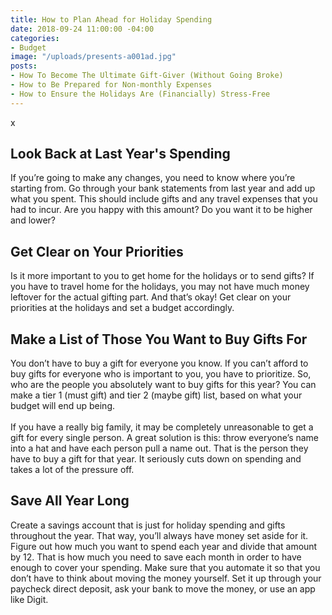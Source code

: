 ```yaml
---
title: How to Plan Ahead for Holiday Spending
date: 2018-09-24 11:00:00 -04:00
categories:
- Budget
image: "/uploads/presents-a001ad.jpg"
posts:
- How To Become The Ultimate Gift-Giver (Without Going Broke)
- How to Be Prepared for Non-monthly Expenses
- How to Ensure the Holidays Are (Financially) Stress-Free
---
```


x

## Look Back at Last Year's Spending

If you’re going to make any changes, you need to know where you’re starting from. Go through your bank statements from last year and add up what you spent. This should include gifts and any travel expenses that you had to incur. Are you happy with this amount? Do you want it to be higher and lower?

## Get Clear on Your Priorities

Is it more important to you to get home for the holidays or to send gifts? If you have to travel home for the holidays, you may not have much money leftover for the actual gifting part. And that’s okay! Get clear on your priorities at the holidays and set a budget accordingly.

## Make a List of Those You Want to Buy Gifts For

You don’t have to buy a gift for everyone you know. If you can’t afford to buy gifts for everyone who is important to you, you have to prioritize. So, who are the people you absolutely want to buy gifts for this year? You can make a tier 1 (must gift) and tier 2 (maybe gift) list, based on what your budget will end up being.\
\
If you have a really big family, it may be completely unreasonable to get a gift for every single person. A great solution is this: throw everyone’s name into a hat and have each person pull a name out. That is the person they have to buy a gift for that year. It seriously cuts down on spending and takes a lot of the pressure off.

## Save All Year Long

Create a savings account that is just for holiday spending and gifts throughout the year. That way, you’ll always have money set aside for it. Figure out how much you want to spend each year and divide that amount by 12. That is how much you need to save each month in order to have enough to cover your spending. Make sure that you automate it so that you don’t have to think about moving the money yourself. Set it up through your paycheck direct deposit, ask your bank to move the money, or use an app like Digit.
